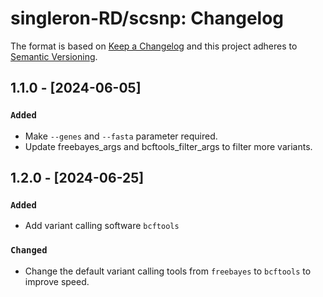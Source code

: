 # singleron-RD/scsnp: Changelog

The format is based on [Keep a Changelog](https://keepachangelog.com/en/1.0.0/)
and this project adheres to [Semantic Versioning](https://semver.org/spec/v2.0.0.html).

## 1.1.0 - [2024-06-05]

### `Added`
- Make `--genes` and `--fasta` parameter required.
- Update freebayes_args and bcftools_filter_args to filter more variants.

## 1.2.0 - [2024-06-25]

### `Added`
- Add variant calling software `bcftools`

### `Changed`
- Change the default variant calling tools from `freebayes` to `bcftools` to improve speed.
